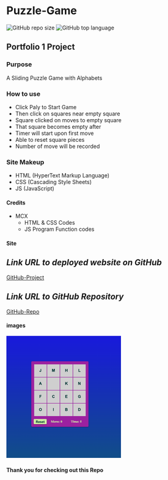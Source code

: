 # Puzzle-Game

![GitHub repo size](https://img.shields.io/github/repo-size/MCXBootCampUMN/Puzzle-Game)
![GitHub top language](https://img.shields.io/github/languages/top/MCXBootCampUMN/Puzzle-Game)

## Portfolio 1 Project

### Purpose

A Sliding Puzzle Game with Alphabets

### How to use

- Click Paly to Start Game
- Then click on squares near empty square
- Square clicked on moves to empty square
- That square becomes empty after
- Timer will start upon first move
- Able to reset square pieces
- Number of move will be recorded

### Site Makeup

- HTML (HyperText Markup Language)
- CSS (Cascading Style Sheets)
- JS (JavaScript)

#### Credits

- MCX
  - HTML & CSS  Codes
  - JS Program Function codes

#### Site

## **_Link URL to deployed website on GitHub_**
[GitHub-Project](https://Maxamed-NCX.github.io/Puzzle-Game/)


## **_Link URL to GitHub Repository_**

[GitHub-Repo](https://github.com/Maxamed-NCX/Puzzle-Game)

#### images


<img width="300" alt=" 1st Image" src="https://raw.githubusercontent.com/MCXBootCampUMN/Puzzle-Game/main/puzzle.png">


#### Thank you for checking out this Repo

